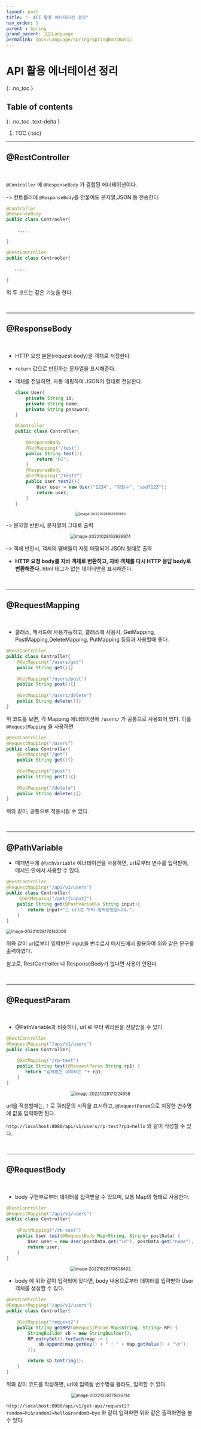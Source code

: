 ```yaml
---
layout: post
title: "· API 활용 에너테이션 정리"
nav_order: 9
parent : Spring
grand_parent: 👩🏻‍💻Language
permalink: docs/Language/Spring/SpringBootBasic
---
```


# API 활용 에너테이션 정리
{: .no_toc }

## Table of contents
{: .no_toc .text-delta }

1. TOC
{:toc}

---


## @RestController

<br>

`@Controller` 에 `@ResponseBody` 가 결합된 에너테이션이다.

-> 컨트롤러에 `@ResponseBody`를 안붙여도 문자열,JSON 등 전송한다.

```java
@Controller
@ResponseBody
public class Controoler{
    
    .....

}
```

```java
@RestController
public class Controoler{
    
   .....
    
}
```

위 두 코드는 같은 기능을 한다.

<br>

---

## @ResponseBody

<br>

- HTTP 요청 본문(request body)을 객체로 저장한다.

- `return` 값으로 반환하는 문자열을 표시해준다.

- 객체를 전달하면, 자동 매핑하여 JSON의 형태로 전달한다.

  ```java
  class User{
      private String id;
      private String name;
      private String password;
  }
  
  @Controller
  public class Controller{
      
      @ResponseBody
      @GetMapping("/test")
      public String test(){
          return "HI";
      }
      @ResponseBody
      @GetMapping("/test2")
      public User test2(){
          User user = new User("1234", "김철수", "asdf123");
          return user;
      }
  }
  ```
<p align="center">
  <img src="https://raw.githubusercontent.com/buinq/imageServer/main/img/image-20221028162610950.png" alt="image-20221028162610950" style="zoom:67%;" />
</p>

  -> 문자열 반환시, 문자열이 그대로 출력
<p align="center">
  <img src="https://raw.githubusercontent.com/buinq/imageServer/main/img/image-20221028162639974.png" alt="image-20221028162639974" style="zoom: 80%;" />
</p>

  -> 객체 반환시, 객체의 맴버들이 자동 매핑되어 JSON 형태로 출력



- **HTTP 요청 body를 자바 객체로 변환하고, 자바 객체를 다시 HTTP 응답 body로 변환해준다.** html 태그가 없는 데이터만을 표시해준다.

<br>

---

## @RequestMapping

<br>

- 클래스, 메서드에 사용가능하고, 클래스에 사용시, GetMapping, PostMapping,DeleteMapping, PutMapping 등등과 사용할때 좋다.

```java
@RestController
public class Controller{
    @GetMapping("/users/get")
    public String get(){}
    
    @GetMapping("/users/post")
    public String post(){}
    
    @GetMapping("/users/delete")
    public String delete(){}
}
```

위 코드를 보면, 각 Mapping 에너테이션에 `/users/` 가 공통으로 사용되어 있다. 이를 `@RequestMapping` 을 사용하면

```java
@RestController
@RequestMapping("/users")
public class Controller{
    @GetMapping("/get")
    public String get(){}
    
    @GetMapping("/post")
    public String post(){}
    
    @GetMapping("/delete")
    public String delete(){}
}
```

위와 같이, 공통으로 적용시킬 수 있다.

<br>

---

## @PathVariable

- 매개변수에 `@PathVariable` 에너테이션을 사용하면, url로부터 변수를 입력받아, 메서드 안에서 사용할 수 있다.

```java
@RestController
@RequestMapping("/api/v1/users")
public class Controller{
     @GetMapping("/get/{input}")
    public String get(@PathVariable String input){
        return input+"는 url로 부터 입력받았습니다.";
    }
}
```

<img src="https://raw.githubusercontent.com/buinq/imageServer/main/img/image-20221028170142000.png" alt="image-20221028170142000" style="zoom:80%;" />

위와 같이 url로부터 입력받은 input을 변수로서 메서드에서 활용하여 위와 같은 문구를 출력하였다.

참고로, RestController 나 ResponseBody가 없다면 사용이 안된다.



<br>

---



## @RequestParam

<br>

- @PathVariable과 비슷하나, url 로 부터 쿼리문을 전달받을 수 있다.

```java
@RestController
@RequestMapping("/api/v1/users")
public class Controller{
    
    @GetMapping("/rp-test")
    public String test(@RequestParam String rp1) {
       return "입력받은 데이터는 "+ rp1;
    }
}
```

<p align="center">
<img src="https://raw.githubusercontent.com/buinq/imageServer/main/img/image-20221028171224958.png" alt="image-20221028171224958" style="zoom:80%;" />
</p>

url을 작성할때는, `?` 로 쿼리문의 시작을 표시하고, `@RequestParam`으로 지정한 변수명에 값을 입력하면 된다.

`http://localhost:8080/api/v1/users/rp-test?rp1=hello` 와 같이 작성할 수 있다.



<br>

---

## @RequestBody

<br>

- body 구현부로부터 데이터를 입력받을 수 있으며, 보통 Map의 형태로 사용한다.

```java
@RestController
@RequestMapping("/api/v1/users")
public class Controller{
    
    @PostMapping("/rb-test")
    public User test(@RequestBody Map<String, String> postData) {
        User user = new User(postData.get("id"), postData.get("name"), postData.get("password"));
        return user;
    }
}
```

<p align="center">
<img src="https://raw.githubusercontent.com/buinq/imageServer/main/img/image-20221028170808402.png" alt="image-20221028170808402" style="zoom: 80%;" />
</p>


- body 에 위와 같이 입력되어 있다면, body 내용으로부터 데이터를 입력받아 User 객체를 생성할 수 있다.

```java
@RestController
@RequestMapping("/api/v1/users")
public class Controller{
    
    @GetMapping("request2")
    public String getRP2(@RequestParam Map<String, String> RP) {
        StringBuilder sb = new StringBuilder();
        RP.entrySet().forEach(map -> {
            sb.append(map.getKey() + " : " + map.getValue() + "\n");
        });

        return sb.toString();
    }
}
```

위와 같이 코드를 작성하면, url에 입력될 변수명을 몰라도, 입력할 수 있다.

<p align="center">
<img src="https://raw.githubusercontent.com/buinq/imageServer/main/img/image-20221028171636714.png" alt="image-20221028171636714" style="zoom:80%;" />
</p>

`http://localhost:8080/api/v1/get-api/request2?random=hi&random2=hello&random3=bye` 와 같이 입력하면 위와 같은 출력화면을 볼 수 있다.